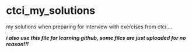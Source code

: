 # ctci_my_solutions
my solutions when preparing for interview with exercises from ctci....


__*i also use this file for learning github, some files are just uploaded for no reason!!!*__
